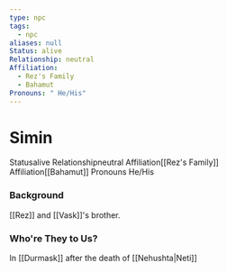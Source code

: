 ```yaml
---
type: npc
tags:
  - npc
aliases: null
Status: alive
Relationship: neutral
Affiliation:
  - Rez's Family
  - Bahamut
Pronouns: " He/His"
---
```

# Simin
<span class="dataview inline-field"><span class="inline-field-key">Status</span><span class="inline-field-value">alive</span></span>
<span class="dataview inline-field"><span class="inline-field-key">Relationship</span><span class="inline-field-value">neutral</span></span>
<span class="dataview inline-field"><span class="inline-field-key">Affiliation</span><span class="inline-field-value">[[Rez's Family]]</span></span>
<span class="dataview inline-field"><span class="inline-field-key">Affiliation</span><span class="inline-field-value">[[Bahamut]]</span></span>
<span class="dataview inline-field"><span class="inline-field-key">Pronouns</span><span class="inline-field-value"> He/His</span></span>

### Background
[[Rez]] and [[Vask]]'s brother.

### Who're They to Us?
In [[Durmask]] after the death of [[Nehushta|Neti]]